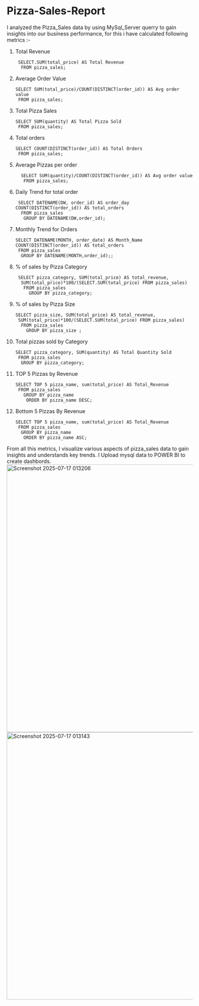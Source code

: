 # Pizza-Sales-Report
I analyzed the Pizza_Sales data by using MySql_Server querry to gain insights into our business performance, 
for this i have calculated following metrics :-
1) Total Revenue

        SELECT.SUM(total_price) AS Total Revenue
         FROM pizza_sales;
2) Average Order Value

       SELECT SUM(total_price)/COUNT(DISTINCT(order_id)) AS Avg order value
        FROM pizza_sales;
3) Total Pizza Sales

       SELECT SUM(quantity) AS Total Pizza Sold
        FROM pizza_sales;
5) Total orders

       SELECT COUNT(DISTINCT(order_id)) AS Total Orders
        FROM pizza_sales;
6) Average Pizzas per order

         SELECT SUM(quantity)/COUNT(DISTINCT(order_id)) AS Avg order value
          FROM pizza_sales;
7) Daily Trend for total order

        SELECT DATENAME(DW, order_id) AS order_day COUNT(DISTINCT(order_id)) AS total_orders
         FROM pizza_sales
          GROUP BY DATENAME(DW,order_id);
8) Monthly Trend for Orders

       SELECT DATENAME(MONTH, order_date) AS Month_Name COUNT(DISTINCT(order_id)) AS total_orders
        FROM pizza_sales
         GROUP BY DATENAME(MONTH,order_id);;
   
9) % of sales by Pizza Category

        SELECT pizza_category, SUM(total_price) AS total_revenue,
         SUM(total_price)*100/(SELECT.SUM(total_price) FROM pizza_sales)
          FROM pizza_sales
            GROUP BY pizza_category;
10) % of sales by Pizza Size

        SELECT pizza_size, SUM(total_price) AS total_revenue,
         SUM(total_price)*100/(SELECT.SUM(total_price) FROM pizza_sales)
          FROM pizza_sales
            GROUP BY pizza_size ;
            
11) Total pizzas sold by Category
    
        SELECT pizza_category, SUM(quantity) AS Total Quantity Sold
         FROM pizza_sales
          GROUP BY pizza_category;
       
11) TOP 5 Pizzas by Revenue
   
        SELECT TOP 5 pizza_name, sum(total_price) AS Total_Revenue
         FROM pizza_sales
           GROUP BY pizza_name
            ORDER BY pizza_name DESC;
            
12) Bottom 5 Pizzas By Revenue
   
        SELECT TOP 5 pizza_name, sum(total_price) AS Total_Revenue
         FROM pizza_sales
          GROUP BY pizza_name
           ORDER BY pizza_name ASC;

 From all this metrics, I visualize various aspects of pizza_sales data to gain insights and understands key trends.
 I Upload mysql data to POWER BI to create dashbords.
<img width="1291" height="723" alt="Screenshot 2025-07-17 013206" src="https://github.com/user-attachments/assets/9ae5dce5-549c-4f75-aa45-f5dd0aada497" />
<img width="1290" height="722" alt="Screenshot 2025-07-17 013143" src="https://github.com/user-attachments/assets/178db069-c1f3-4eef-a12e-d189cbdfff94" />
